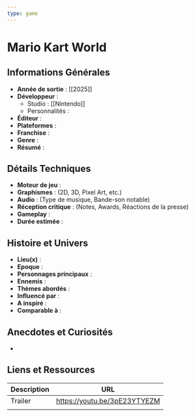 ```yaml
---
type: game
---
```


# Mario Kart World

## Informations Générales

- **Année de sortie** : [[2025]]
- **Développeur** : 
	- Studio : [[Nintendo]]
	- Personnalités : 
- **Éditeur** : 
- **Plateformes** : 
- **Franchise** : 
- **Genre** :
- **Résumé** : 

## Détails Techniques
- **Moteur de jeu** : 
- **Graphismes** : (2D, 3D, Pixel Art, etc.)
- **Audio** : (Type de musique, Bande-son notable)
- **Réception critique** : (Notes, Awards, Réactions de la presse)
- **Gameplay** :
- **Durée estimée** : 

## Histoire et Univers
- **Lieu(x)** : 
- **Epoque** : 
- **Personnages principaux** : 
- **Ennemis** :
- **Thèmes abordés** : 
- **Influencé par** :
- **A inspiré** : 
- **Comparable à** :
## Anecdotes et Curiosités
- 
## Liens et Ressources

| Description | URL                          |
| ----------- | ---------------------------- |
| Trailer     | https://youtu.be/3pE23YTYEZM |
|             |                              |
